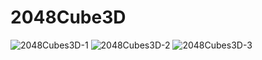 # 2048Cube3D

![2048Cubes3D-1](https://user-images.githubusercontent.com/76490534/163574299-bded6507-6f38-4ffb-8171-dad2c51a68ac.jpg)
![2048Cubes3D-2](https://user-images.githubusercontent.com/76490534/163574625-f0c344e3-8637-4308-83cf-3bd4e17d1bb7.jpg)
![2048Cubes3D-3](https://user-images.githubusercontent.com/76490534/163574660-bc341ec8-e91c-41a0-bfd4-df02e7058901.jpg)
